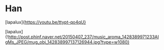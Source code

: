 # Han
[lapalux]{https://youtu.be/ttypt-qo4qU}

[lapalux]  {!http://post.phinf.naver.net/20150407_237/music_aroma_1428389971233AIgMs_JPEG/mug_obj_142838997137126944.jpg?type=w1080}
